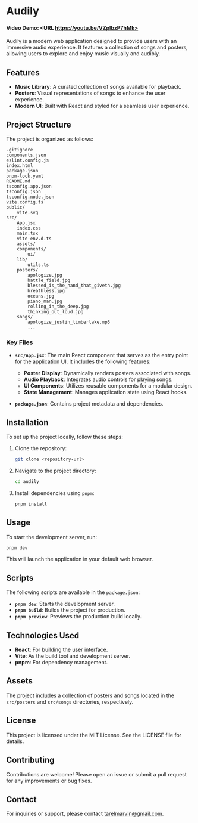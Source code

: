 # Audily

#### Video Demo:  <URL https://youtu.be/VZplbzP7hMk>

Audily is a modern web application designed to provide users with an immersive audio experience. It features a collection of songs and posters, allowing users to explore and enjoy music visually and audibly.

## Features

- **Music Library**: A curated collection of songs available for playback.
- **Posters**: Visual representations of songs to enhance the user experience.
- **Modern UI**: Built with React and styled for a seamless user experience.

## Project Structure

The project is organized as follows:

```
.gitignore
components.json
eslint.config.js
index.html
package.json
pnpm-lock.yaml
README.md
tsconfig.app.json
tsconfig.json
tsconfig.node.json
vite.config.ts
public/
	vite.svg
src/
	App.jsx
	index.css
	main.tsx
	vite-env.d.ts
	assets/
	components/
		ui/
	lib/
		utils.ts
	posters/
		apologize.jpg
		battle_field.jpg
		blessed_is_the_hand_that_giveth.jpg
		breathless.jpg
		oceans.jpg
		piano_man.jpg
		rolling_in_the_deep.jpg
		thinking_out_loud.jpg
	songs/
		apologize_justin_timberlake.mp3
		...
```

### Key Files

- **`src/App.jsx`**: The main React component that serves as the entry point for the application UI. It includes the following features:
  - **Poster Display**: Dynamically renders posters associated with songs.
  - **Audio Playback**: Integrates audio controls for playing songs.
  - **UI Components**: Utilizes reusable components for a modular design.
  - **State Management**: Manages application state using React hooks.

- **`package.json`**: Contains project metadata and dependencies.

## Installation

To set up the project locally, follow these steps:

1. Clone the repository:
   ```sh
   git clone <repository-url>
   ```

2. Navigate to the project directory:
   ```sh
   cd audily
   ```

3. Install dependencies using `pnpm`:
   ```sh
   pnpm install
   ```

## Usage

To start the development server, run:

```sh
pnpm dev
```

This will launch the application in your default web browser.

## Scripts

The following scripts are available in the `package.json`:

- **`pnpm dev`**: Starts the development server.
- **`pnpm build`**: Builds the project for production.
- **`pnpm preview`**: Previews the production build locally.

## Technologies Used

- **React**: For building the user interface.
- **Vite**: As the build tool and development server.
- **pnpm**: For dependency management.

## Assets

The project includes a collection of posters and songs located in the `src/posters` and `src/songs` directories, respectively.

## License

This project is licensed under the MIT License. See the LICENSE file for details.

## Contributing

Contributions are welcome! Please open an issue or submit a pull request for any improvements or bug fixes.

## Contact

For inquiries or support, please contact tarelmarvin@gmail.com.